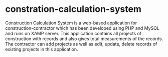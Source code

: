 # constration-calculation-system
Construction Calculation System is a web-based application for construction-contractor which has been developed using PHP and MySQL and runs on XAMP server. This application contains all projects of construction with records and also gives total measurements of the records. The contractor can add projects as well as edit, update, delete records of existing projects in this application. 
